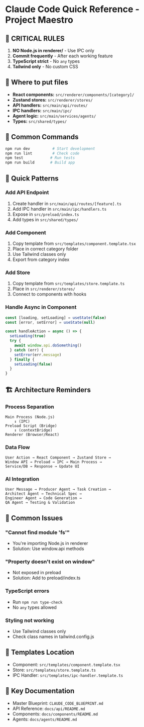 # Claude Code Quick Reference - Project Maestro

## 🚨 CRITICAL RULES
1. **NO Node.js in renderer/** - Use IPC only
2. **Commit frequently** - After each working feature
3. **TypeScript strict** - No `any` types
4. **Tailwind only** - No custom CSS

## 📁 Where to put files
- **React components:** `src/renderer/components/[category]/`
- **Zustand stores:** `src/renderer/stores/`
- **API handlers:** `src/main/api/routes/`
- **IPC handlers:** `src/main/ipc/`
- **Agent logic:** `src/main/services/agents/`
- **Types:** `src/shared/types/`

## 🔧 Common Commands
```bash
npm run dev          # Start development
npm run lint         # Check code
npm test            # Run tests
npm run build       # Build app
```

## 🎯 Quick Patterns

### Add API Endpoint
1. Create handler in `src/main/api/routes/[feature].ts`
2. Add IPC handler in `src/main/ipc/handlers.ts`
3. Expose in `src/preload/index.ts`
4. Add types in `src/shared/types/`

### Add Component
1. Copy template from `src/templates/component.template.tsx`
2. Place in correct category folder
3. Use Tailwind classes only
4. Export from category index

### Add Store
1. Copy template from `src/templates/store.template.ts`
2. Place in `src/renderer/stores/`
3. Connect to components with hooks

### Handle Async in Component
```typescript
const [loading, setLoading] = useState(false)
const [error, setError] = useState(null)

const handleAction = async () => {
  setLoading(true)
  try {
    await window.api.doSomething()
  } catch (err) {
    setError(err.message)
  } finally {
    setLoading(false)
  }
}
```

## 🏗️ Architecture Reminders

### Process Separation
```
Main Process (Node.js)
    ↕️ (IPC)
Preload Script (Bridge)
    ↕️ (contextBridge)
Renderer (Browser/React)
```

### Data Flow
```
User Action → React Component → Zustand Store → 
Window API → Preload → IPC → Main Process → 
Service/DB → Response → Update UI
```

### AI Integration
```
User Message → Producer Agent → Task Creation →
Architect Agent → Technical Spec →
Engineer Agent → Code Generation →
QA Agent → Testing & Validation
```

## 🐛 Common Issues

### "Cannot find module 'fs'"
- You're importing Node.js in renderer
- Solution: Use window.api methods

### "Property doesn't exist on window"
- Not exposed in preload
- Solution: Add to preload/index.ts

### TypeScript errors
- Run `npm run type-check`
- No `any` types allowed

### Styling not working
- Use Tailwind classes only
- Check class names in tailwind.config.js

## 📝 Templates Location
- Component: `src/templates/component.template.tsx`
- Store: `src/templates/store.template.ts`
- IPC Handler: `src/templates/ipc-handler.template.ts`

## 🔗 Key Documentation
- Master Blueprint: `CLAUDE_CODE_BLUEPRINT.md`
- API Reference: `docs/api/README.md`
- Components: `docs/components/README.md`
- Agents: `docs/agents/README.md`